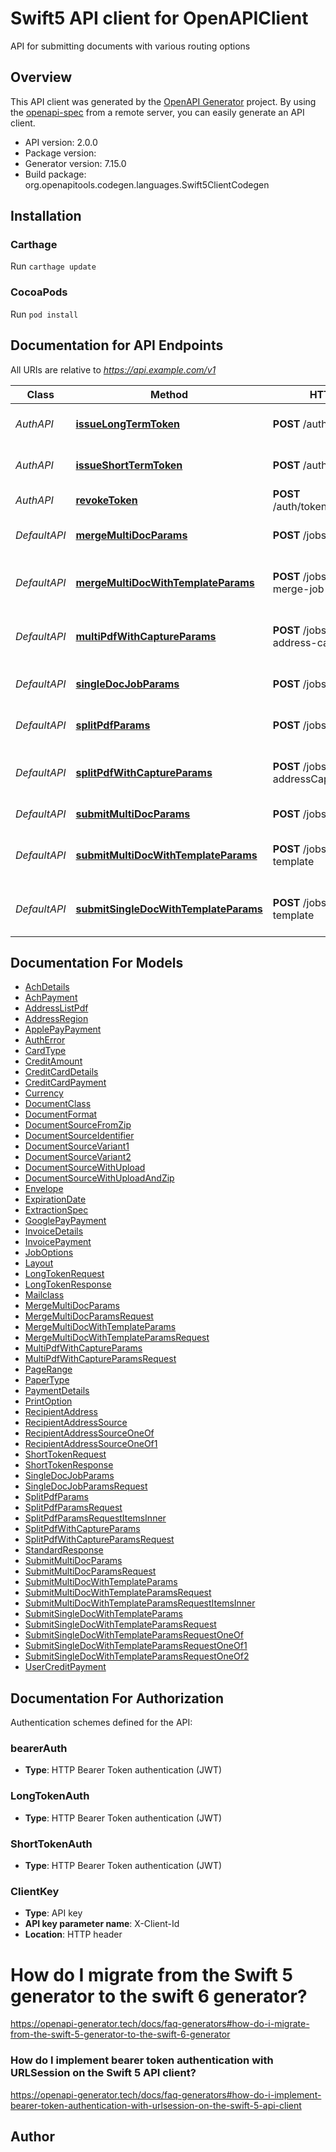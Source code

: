 # Swift5 API client for OpenAPIClient

API for submitting documents with various routing options

## Overview
This API client was generated by the [OpenAPI Generator](https://openapi-generator.tech) project.  By using the [openapi-spec](https://github.com/OAI/OpenAPI-Specification) from a remote server, you can easily generate an API client.

- API version: 2.0.0
- Package version: 
- Generator version: 7.15.0
- Build package: org.openapitools.codegen.languages.Swift5ClientCodegen

## Installation

### Carthage

Run `carthage update`

### CocoaPods

Run `pod install`

## Documentation for API Endpoints

All URIs are relative to *https://api.example.com/v1*

Class | Method | HTTP request | Description
------------ | ------------- | ------------- | -------------
*AuthAPI* | [**issueLongTermToken**](docs/AuthAPI.md#issuelongtermtoken) | **POST** /auth/tokens/long | Issue or rotate a long-term token
*AuthAPI* | [**issueShortTermToken**](docs/AuthAPI.md#issueshorttermtoken) | **POST** /auth/tokens/short | Issue a short-term access token
*AuthAPI* | [**revokeToken**](docs/AuthAPI.md#revoketoken) | **POST** /auth/tokens/{tokenId}/revoke | Revoke a token
*DefaultAPI* | [**mergeMultiDocParams**](docs/DefaultAPI.md#mergemultidocparams) | **POST** /jobs/multi-doc-merge | Operation for /jobs/multi-doc-merge
*DefaultAPI* | [**mergeMultiDocWithTemplateParams**](docs/DefaultAPI.md#mergemultidocwithtemplateparams) | **POST** /jobs/multi-doc-merge-job-template | Operation for /jobs/multi-doc-merge-job-template
*DefaultAPI* | [**multiPdfWithCaptureParams**](docs/DefaultAPI.md#multipdfwithcaptureparams) | **POST** /jobs/multi-pdf-address-capture | Operation for /jobs/multi-pdf-address-capture
*DefaultAPI* | [**singleDocJobParams**](docs/DefaultAPI.md#singledocjobparams) | **POST** /jobs/single-doc | Operation for /jobs/single-doc
*DefaultAPI* | [**splitPdfParams**](docs/DefaultAPI.md#splitpdfparams) | **POST** /jobs/single-pdf-split | Operation for /jobs/single-pdf-split
*DefaultAPI* | [**splitPdfWithCaptureParams**](docs/DefaultAPI.md#splitpdfwithcaptureparams) | **POST** /jobs/single-pdf-split-addressCapture | Operation for /jobs/single-pdf-split-addressCapture
*DefaultAPI* | [**submitMultiDocParams**](docs/DefaultAPI.md#submitmultidocparams) | **POST** /jobs/multi-doc | Operation for /jobs/multi-doc
*DefaultAPI* | [**submitMultiDocWithTemplateParams**](docs/DefaultAPI.md#submitmultidocwithtemplateparams) | **POST** /jobs/multi-docs-job-template | Operation for /jobs/multi-docs-job-template
*DefaultAPI* | [**submitSingleDocWithTemplateParams**](docs/DefaultAPI.md#submitsingledocwithtemplateparams) | **POST** /jobs/single-doc-job-template | Operation for /jobs/single-doc-job-template


## Documentation For Models

 - [AchDetails](docs/AchDetails.md)
 - [AchPayment](docs/AchPayment.md)
 - [AddressListPdf](docs/AddressListPdf.md)
 - [AddressRegion](docs/AddressRegion.md)
 - [ApplePayPayment](docs/ApplePayPayment.md)
 - [AuthError](docs/AuthError.md)
 - [CardType](docs/CardType.md)
 - [CreditAmount](docs/CreditAmount.md)
 - [CreditCardDetails](docs/CreditCardDetails.md)
 - [CreditCardPayment](docs/CreditCardPayment.md)
 - [Currency](docs/Currency.md)
 - [DocumentClass](docs/DocumentClass.md)
 - [DocumentFormat](docs/DocumentFormat.md)
 - [DocumentSourceFromZip](docs/DocumentSourceFromZip.md)
 - [DocumentSourceIdentifier](docs/DocumentSourceIdentifier.md)
 - [DocumentSourceVariant1](docs/DocumentSourceVariant1.md)
 - [DocumentSourceVariant2](docs/DocumentSourceVariant2.md)
 - [DocumentSourceWithUpload](docs/DocumentSourceWithUpload.md)
 - [DocumentSourceWithUploadAndZip](docs/DocumentSourceWithUploadAndZip.md)
 - [Envelope](docs/Envelope.md)
 - [ExpirationDate](docs/ExpirationDate.md)
 - [ExtractionSpec](docs/ExtractionSpec.md)
 - [GooglePayPayment](docs/GooglePayPayment.md)
 - [InvoiceDetails](docs/InvoiceDetails.md)
 - [InvoicePayment](docs/InvoicePayment.md)
 - [JobOptions](docs/JobOptions.md)
 - [Layout](docs/Layout.md)
 - [LongTokenRequest](docs/LongTokenRequest.md)
 - [LongTokenResponse](docs/LongTokenResponse.md)
 - [Mailclass](docs/Mailclass.md)
 - [MergeMultiDocParams](docs/MergeMultiDocParams.md)
 - [MergeMultiDocParamsRequest](docs/MergeMultiDocParamsRequest.md)
 - [MergeMultiDocWithTemplateParams](docs/MergeMultiDocWithTemplateParams.md)
 - [MergeMultiDocWithTemplateParamsRequest](docs/MergeMultiDocWithTemplateParamsRequest.md)
 - [MultiPdfWithCaptureParams](docs/MultiPdfWithCaptureParams.md)
 - [MultiPdfWithCaptureParamsRequest](docs/MultiPdfWithCaptureParamsRequest.md)
 - [PageRange](docs/PageRange.md)
 - [PaperType](docs/PaperType.md)
 - [PaymentDetails](docs/PaymentDetails.md)
 - [PrintOption](docs/PrintOption.md)
 - [RecipientAddress](docs/RecipientAddress.md)
 - [RecipientAddressSource](docs/RecipientAddressSource.md)
 - [RecipientAddressSourceOneOf](docs/RecipientAddressSourceOneOf.md)
 - [RecipientAddressSourceOneOf1](docs/RecipientAddressSourceOneOf1.md)
 - [ShortTokenRequest](docs/ShortTokenRequest.md)
 - [ShortTokenResponse](docs/ShortTokenResponse.md)
 - [SingleDocJobParams](docs/SingleDocJobParams.md)
 - [SingleDocJobParamsRequest](docs/SingleDocJobParamsRequest.md)
 - [SplitPdfParams](docs/SplitPdfParams.md)
 - [SplitPdfParamsRequest](docs/SplitPdfParamsRequest.md)
 - [SplitPdfParamsRequestItemsInner](docs/SplitPdfParamsRequestItemsInner.md)
 - [SplitPdfWithCaptureParams](docs/SplitPdfWithCaptureParams.md)
 - [SplitPdfWithCaptureParamsRequest](docs/SplitPdfWithCaptureParamsRequest.md)
 - [StandardResponse](docs/StandardResponse.md)
 - [SubmitMultiDocParams](docs/SubmitMultiDocParams.md)
 - [SubmitMultiDocParamsRequest](docs/SubmitMultiDocParamsRequest.md)
 - [SubmitMultiDocWithTemplateParams](docs/SubmitMultiDocWithTemplateParams.md)
 - [SubmitMultiDocWithTemplateParamsRequest](docs/SubmitMultiDocWithTemplateParamsRequest.md)
 - [SubmitMultiDocWithTemplateParamsRequestItemsInner](docs/SubmitMultiDocWithTemplateParamsRequestItemsInner.md)
 - [SubmitSingleDocWithTemplateParams](docs/SubmitSingleDocWithTemplateParams.md)
 - [SubmitSingleDocWithTemplateParamsRequest](docs/SubmitSingleDocWithTemplateParamsRequest.md)
 - [SubmitSingleDocWithTemplateParamsRequestOneOf](docs/SubmitSingleDocWithTemplateParamsRequestOneOf.md)
 - [SubmitSingleDocWithTemplateParamsRequestOneOf1](docs/SubmitSingleDocWithTemplateParamsRequestOneOf1.md)
 - [SubmitSingleDocWithTemplateParamsRequestOneOf2](docs/SubmitSingleDocWithTemplateParamsRequestOneOf2.md)
 - [UserCreditPayment](docs/UserCreditPayment.md)


<a id="documentation-for-authorization"></a>
## Documentation For Authorization


Authentication schemes defined for the API:
<a id="bearerAuth"></a>
### bearerAuth

- **Type**: HTTP Bearer Token authentication (JWT)

<a id="LongTokenAuth"></a>
### LongTokenAuth

- **Type**: HTTP Bearer Token authentication (JWT)

<a id="ShortTokenAuth"></a>
### ShortTokenAuth

- **Type**: HTTP Bearer Token authentication (JWT)

<a id="ClientKey"></a>
### ClientKey

- **Type**: API key
- **API key parameter name**: X-Client-Id
- **Location**: HTTP header


# How do I migrate from the Swift 5 generator to the swift 6 generator?

https://openapi-generator.tech/docs/faq-generators#how-do-i-migrate-from-the-swift-5-generator-to-the-swift-6-generator

### How do I implement bearer token authentication with URLSession on the Swift 5 API client?

https://openapi-generator.tech/docs/faq-generators#how-do-i-implement-bearer-token-authentication-with-urlsession-on-the-swift-5-api-client

## Author



